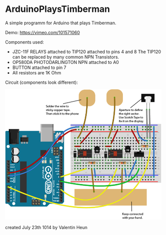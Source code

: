 ArduinoPlaysTimberman
=====================

A simple programm for Arduino that plays Timberman.

Demo:
https://vimeo.com/101571060

Components used:

* JZC-11F RELAYS attached to TIP120 attached to pins 4 and 8
The TIP120 can be replaced by many common NPN Transistors. 
* OP580DA PHOTODARLINGTON NPN attached to A0
* BUTTON attached to pin 7
* All resistors are 1K Ohm

Circuit (components look different):

![Alt text](timb.png "circuit")


created July 23th 1014
by Valentin Heun

